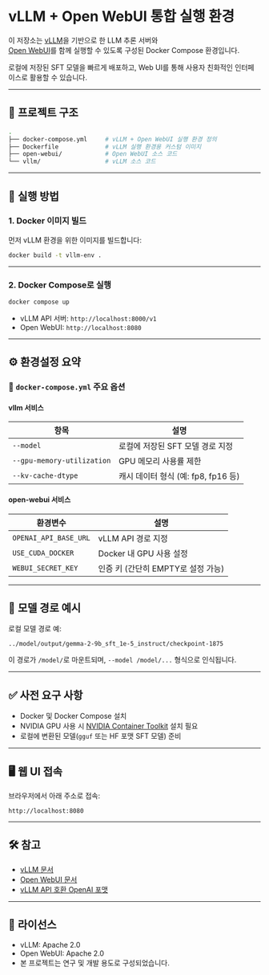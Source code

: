 # vLLM + Open WebUI 통합 실행 환경

이 저장소는 [vLLM](https://github.com/vllm-project/vllm)을 기반으로 한 LLM 추론 서버와  
[Open WebUI](https://github.com/open-webui/open-webui)를 함께 실행할 수 있도록 구성된 Docker Compose 환경입니다.

로컬에 저장된 SFT 모델을 빠르게 배포하고, Web UI를 통해 사용자 친화적인 인터페이스로 활용할 수 있습니다.

---

## 🧱 프로젝트 구조

```bash
.
├── docker-compose.yml     # vLLM + Open WebUI 실행 환경 정의
├── Dockerfile             # vLLM 실행 환경용 커스텀 이미지
├── open-webui/            # Open WebUI 소스 코드
└── vllm/                  # vLLM 소스 코드
```

---

## 🚀 실행 방법

### 1. Docker 이미지 빌드

먼저 vLLM 환경을 위한 이미지를 빌드합니다:

```bash
docker build -t vllm-env .
```

---

### 2. Docker Compose로 실행

```bash
docker compose up
```

- vLLM API 서버: `http://localhost:8000/v1`
- Open WebUI: `http://localhost:8080`

---

## ⚙️ 환경설정 요약

### 📌 `docker-compose.yml` 주요 옵션

#### vllm 서비스
| 항목 | 설명 |
|------|------|
| `--model` | 로컬에 저장된 SFT 모델 경로 지정 |
| `--gpu-memory-utilization` | GPU 메모리 사용률 제한 |
| `--kv-cache-dtype` | 캐시 데이터 형식 (예: fp8, fp16 등) |

#### open-webui 서비스
| 환경변수 | 설명 |
|----------|------|
| `OPENAI_API_BASE_URL` | vLLM API 경로 지정 |
| `USE_CUDA_DOCKER` | Docker 내 GPU 사용 설정 |
| `WEBUI_SECRET_KEY` | 인증 키 (간단히 EMPTY로 설정 가능) |

---

## 💾 모델 경로 예시

로컬 모델 경로 예:
```
../model/output/gemma-2-9b_sft_1e-5_instruct/checkpoint-1875
```

이 경로가 `/model/`로 마운트되며, `--model /model/...` 형식으로 인식됩니다.

---

## ✅ 사전 요구 사항

- Docker 및 Docker Compose 설치  
- NVIDIA GPU 사용 시 [NVIDIA Container Toolkit](https://docs.nvidia.com/datacenter/cloud-native/container-toolkit/) 설치 필요  
- 로컬에 변환된 모델(`gguf` 또는 HF 포맷 SFT 모델) 준비

---

## 🖥️ 웹 UI 접속

브라우저에서 아래 주소로 접속:

```
http://localhost:8080
```

---

## 🛠️ 참고

- [vLLM 문서](https://docs.vllm.ai/)
- [Open WebUI 문서](https://docs.openwebui.com/)
- [vLLM API 호환 OpenAI 포맷](https://docs.vllm.ai/en/latest/serving/openai.html)

---

## 📜 라이선스

- vLLM: Apache 2.0  
- Open WebUI: Apache 2.0  
- 본 프로젝트는 연구 및 개발 용도로 구성되었습니다.